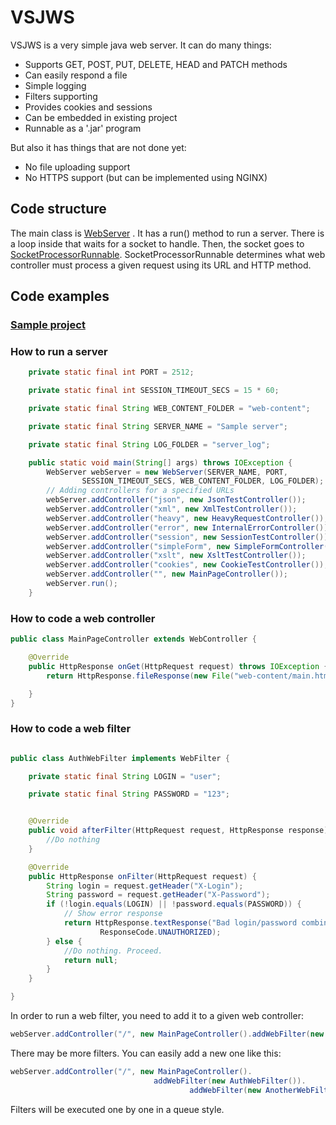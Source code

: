 # VSJWS
VSJWS is a very simple java web server. It can do many things:
* Supports GET, POST, PUT, DELETE, HEAD and PATCH methods
* Can easily respond a file
* Simple logging
* Filters supporting
* Provides cookies and sessions
* Can be embedded in existing project
* Runnable as a '.jar' program

But also it has things that are not done yet:
* No file uploading support
* No HTTPS support (but can be implemented using NGINX)


## Code structure

The main class is [WebServer](https://github.com/babobka/VSJWSEmbedded/blob/master/src/ru/babobka/vsjws/webserver/WebServer.java) . It has a run() method to run a server. There is a loop inside that waits for a socket to handle. Then, the socket goes to [SocketProcessorRunnable](https://github.com/babobka/VSJWSEmbedded/blob/master/src/ru/babobka/vsjws/runnable/SocketProcessorRunnable.java).
SocketProcessorRunnable determines what web controller must process a given request using its URL and HTTP method.

## Code examples

### [Sample project](https://github.com/babobka/VSJWSSamples) 

### How to run a server

```java
	private static final int PORT = 2512;

	private static final int SESSION_TIMEOUT_SECS = 15 * 60;

	private static final String WEB_CONTENT_FOLDER = "web-content";

	private static final String SERVER_NAME = "Sample server";

	private static final String LOG_FOLDER = "server_log";

	public static void main(String[] args) throws IOException {
		WebServer webServer = new WebServer(SERVER_NAME, PORT,
				SESSION_TIMEOUT_SECS, WEB_CONTENT_FOLDER, LOG_FOLDER);
		// Adding controllers for a specified URLs
		webServer.addController("json", new JsonTestController());
		webServer.addController("xml", new XmlTestController());
		webServer.addController("heavy", new HeavyRequestController());
		webServer.addController("error", new InternalErrorController());
		webServer.addController("session", new SessionTestController());
		webServer.addController("simpleForm", new SimpleFormController());
		webServer.addController("xslt", new XsltTestController());
		webServer.addController("cookies", new CookieTestController());
		webServer.addController("", new MainPageController());
		webServer.run();
	}

```

### How to code a web controller

```java
public class MainPageController extends WebController {

	@Override
	public HttpResponse onGet(HttpRequest request) throws IOException {
		return HttpResponse.fileResponse(new File("web-content/main.html"));

	}
}
```

### How to code a web filter
```java

public class AuthWebFilter implements WebFilter {

	private static final String LOGIN = "user";

	private static final String PASSWORD = "123";


	@Override
	public void afterFilter(HttpRequest request, HttpResponse response) {		
		//Do nothing
	}

	@Override
	public HttpResponse onFilter(HttpRequest request) {
		String login = request.getHeader("X-Login");
		String password = request.getHeader("X-Password");		
		if (!login.equals(LOGIN) || !password.equals(PASSWORD)) {
			// Show error response
			return HttpResponse.textResponse("Bad login/password combination",
					ResponseCode.UNAUTHORIZED);
		} else {
			//Do nothing. Proceed.
			return null;
		}
	}

}
```

In order to run a web filter, you need to add it to a given web controller:
```java
webServer.addController("/", new MainPageController().addWebFilter(new AuthWebFilter()));
```
There may be more filters. You can easily add a new one like this:

```java
webServer.addController("/", new MainPageController().
								addWebFilter(new AuthWebFilter()).
										addWebFilter(new AnotherWebFilter()));
```
Filters will be executed one by one in a queue style.

